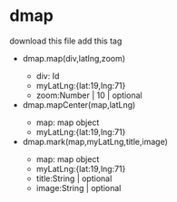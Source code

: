 # dmap
download this file 
add this tag
 <script src="https://maps.google.com/maps/api/js?sensor=true"></script>
<ul>
	<li>dmap.map(div,latlng,zoom)</li>
			<ul>
			<li>div: Id </li>
			<li>myLatLng:{lat:19,lng:71}</li>
			<li>zoom:Number | 10  | optional </li>
		</ul>	
	<li>dmap.mapCenter(map,latLng)</li>	
		<ul>
			<li>map: map object</li>
			<li>myLatLng:{lat:19,lng:71}</li>
		</ul>
	<li>dmap.mark(map,myLatLng,title,image)</li>
		<ul>
			<li>map: map object</li>
			<li>myLatLng:{lat:19,lng:71}</li>
			<li>title:String | optional </li>
			<li>image:String | optional </li>
		</ul>
</ul>
<script async src="//jsfiddle.net/dhananjay431/g0qf3uxj/embed/"></script>

